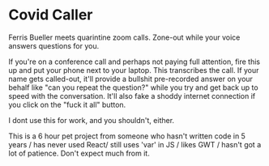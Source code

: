# Covid Caller
Ferris Bueller meets quarintine zoom calls. Zone-out while your voice answers questions for you.

If you're on a conference call and perhaps not paying full attention, fire this up and put your phone next to your laptop. This transcribes the call. If your name gets called-out, it'll provide a bullshit pre-recorded answer on your behalf like "can you repeat the question?" while you try and get back up to speed with the conversation. It'll also fake a shoddy internet connection if you click on the "fuck it all" button.

I dont use this for work, and you shouldn't, either.



This is a 6 hour pet project from someone who hasn't written code in 5 years / has never used React/ still uses 'var' in JS / likes GWT / hasn't got a lot of patience. Don't expect much from it.
